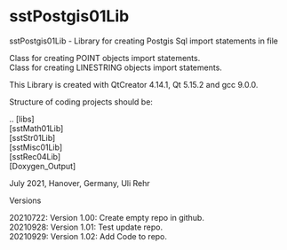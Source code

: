 # sstPostgis01Lib
sstPostgis01Lib - Library for creating Postgis Sql import statements in file

Class for creating POINT objects import statements. <BR>
Class for creating LINESTRING objects import statements. <BR>

This Library is created with QtCreator 4.14.1, Qt 5.15.2  and gcc 9.0.0. <BR>

Structure of coding projects should be:

.. [libs] <BR>
   [sstMath01Lib] <BR>
   [sstStr01Lib] <BR>
   [sstMisc01Lib] <BR>
   [sstRec04Lib] <BR>
   [Doxygen_Output] <BR>

July 2021, Hanover, Germany, Uli Rehr

Versions <BR>

20210722: Version 1.00: Create empty repo in github. <BR>
20210928: Version 1.01: Test update repo. <BR>
20210929: Version 1.02: Add Code to repo. <BR>
